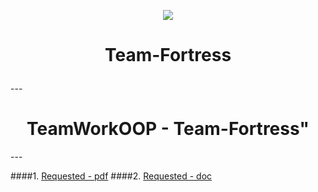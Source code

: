  <p align="center"><a href="http://telerikacademy.com//"><img src="https://github.com/tddold/Telerik-Academy/blob/master/Programming%20with%20C%23/1.%20C%23%20Fundamentals%20I/Presentation/Telerik.png" /></a></p>

<h1 align="center">Team-Fortress<p align="rihht"></h1>
---
<h1 align="center">TeamWorkOOP - Team-Fortress"</h1>
---

####1. [Requested - pdf](https://github.com/tddold/Team-Fortress-/blob/master/OOP-Teamwork-Assignment-March-2015.pdf)
####2. [Requested - doc](https://github.com/tddold/Team-Fortress-/blob/master/OOP-Teamwork-Assignment-March-2015.doc)
